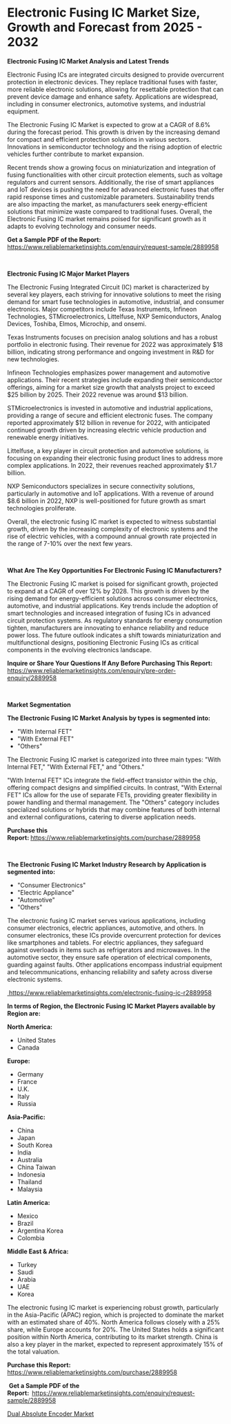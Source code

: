 <p><h1>Electronic Fusing IC Market Size, Growth and Forecast from 2025 - 2032</h1></p><p><strong>Electronic Fusing IC Market Analysis and Latest Trends</strong></p>
<p><p>Electronic Fusing ICs are integrated circuits designed to provide overcurrent protection in electronic devices. They replace traditional fuses with faster, more reliable electronic solutions, allowing for resettable protection that can prevent device damage and enhance safety. Applications are widespread, including in consumer electronics, automotive systems, and industrial equipment.</p><p>The Electronic Fusing IC Market is expected to grow at a CAGR of 8.6% during the forecast period. This growth is driven by the increasing demand for compact and efficient protection solutions in various sectors. Innovations in semiconductor technology and the rising adoption of electric vehicles further contribute to market expansion. </p><p>Recent trends show a growing focus on miniaturization and integration of fusing functionalities with other circuit protection elements, such as voltage regulators and current sensors. Additionally, the rise of smart appliances and IoT devices is pushing the need for advanced electronic fuses that offer rapid response times and customizable parameters. Sustainability trends are also impacting the market, as manufacturers seek energy-efficient solutions that minimize waste compared to traditional fuses. Overall, the Electronic Fusing IC market remains poised for significant growth as it adapts to evolving technology and consumer needs.</p></p>
<p><strong>Get a Sample PDF of the Report:&nbsp;</strong> <a href="https://www.reliablemarketinsights.com/enquiry/request-sample/2889958?utm_campaign=3005&utm_medium=2&utm_source=Github&utm_content=ia&utm_term=14032025&utm_id=electronic-fusing-ic">https://www.reliablemarketinsights.com/enquiry/request-sample/2889958</a></p>
<p>&nbsp;</p>
<p><strong>Electronic Fusing IC Major Market Players</strong></p>
<p><p>The Electronic Fusing Integrated Circuit (IC) market is characterized by several key players, each striving for innovative solutions to meet the rising demand for smart fuse technologies in automotive, industrial, and consumer electronics. Major competitors include Texas Instruments, Infineon Technologies, STMicroelectronics, Littelfuse, NXP Semiconductors, Analog Devices, Toshiba, Elmos, Microchip, and onsemi.</p><p>Texas Instruments focuses on precision analog solutions and has a robust portfolio in electronic fusing. Their revenue for 2022 was approximately $18 billion, indicating strong performance and ongoing investment in R&D for new technologies.</p><p>Infineon Technologies emphasizes power management and automotive applications. Their recent strategies include expanding their semiconductor offerings, aiming for a market size growth that analysts project to exceed $25 billion by 2025. Their 2022 revenue was around $13 billion.</p><p>STMicroelectronics is invested in automotive and industrial applications, providing a range of secure and efficient electronic fuses. The company reported approximately $12 billion in revenue for 2022, with anticipated continued growth driven by increasing electric vehicle production and renewable energy initiatives.</p><p>Littelfuse, a key player in circuit protection and automotive solutions, is focusing on expanding their electronic fusing product lines to address more complex applications. In 2022, their revenues reached approximately $1.7 billion.</p><p>NXP Semiconductors specializes in secure connectivity solutions, particularly in automotive and IoT applications. With a revenue of around $8.6 billion in 2022, NXP is well-positioned for future growth as smart technologies proliferate.</p><p>Overall, the electronic fusing IC market is expected to witness substantial growth, driven by the increasing complexity of electronic systems and the rise of electric vehicles, with a compound annual growth rate projected in the range of 7-10% over the next few years.</p></p>
<p>&nbsp;</p>
<p><strong>What Are The Key Opportunities For Electronic Fusing IC Manufacturers?</strong></p>
<p><p>The Electronic Fusing IC market is poised for significant growth, projected to expand at a CAGR of over 12% by 2028. This growth is driven by the rising demand for energy-efficient solutions across consumer electronics, automotive, and industrial applications. Key trends include the adoption of smart technologies and increased integration of fusing ICs in advanced circuit protection systems. As regulatory standards for energy consumption tighten, manufacturers are innovating to enhance reliability and reduce power loss. The future outlook indicates a shift towards miniaturization and multifunctional designs, positioning Electronic Fusing ICs as critical components in the evolving electronics landscape.</p></p>
<p><strong>Inquire or Share Your Questions If Any Before Purchasing This Report:</strong> <a href="https://www.reliablemarketinsights.com/enquiry/pre-order-enquiry/2889958?utm_campaign=3005&utm_medium=2&utm_source=Github&utm_content=ia&utm_term=14032025&utm_id=electronic-fusing-ic">https://www.reliablemarketinsights.com/enquiry/pre-order-enquiry/2889958</a></p>
<p>&nbsp;</p>
<p><strong>Market Segmentation</strong></p>
<p><strong>The Electronic Fusing IC Market Analysis by types is segmented into:</strong></p>
<p><ul><li>"With Internal FET"</li><li>"With External FET"</li><li>"Others"</li></ul></p>
<p><p>The Electronic Fusing IC market is categorized into three main types: "With Internal FET," "With External FET," and "Others." </p><p>"With Internal FET" ICs integrate the field-effect transistor within the chip, offering compact designs and simplified circuits. In contrast, "With External FET" ICs allow for the use of separate FETs, providing greater flexibility in power handling and thermal management. The "Others" category includes specialized solutions or hybrids that may combine features of both internal and external configurations, catering to diverse application needs.</p></p>
<p><strong>Purchase this Report:&nbsp;</strong><a href="https://www.reliablemarketinsights.com/purchase/2889958?utm_campaign=3005&utm_medium=2&utm_source=Github&utm_content=ia&utm_term=14032025&utm_id=electronic-fusing-ic">https://www.reliablemarketinsights.com/purchase/2889958</a></p>
<p>&nbsp;</p>
<p><strong>The Electronic Fusing IC Market Industry Research by Application is segmented into:</strong></p>
<p><ul><li>"Consumer Electronics"</li><li>"Electric Appliance"</li><li>"Automotive"</li><li>"Others"</li></ul></p>
<p><p>The electronic fusing IC market serves various applications, including consumer electronics, electric appliances, automotive, and others. In consumer electronics, these ICs provide overcurrent protection for devices like smartphones and tablets. For electric appliances, they safeguard against overloads in items such as refrigerators and microwaves. In the automotive sector, they ensure safe operation of electrical components, guarding against faults. Other applications encompass industrial equipment and telecommunications, enhancing reliability and safety across diverse electronic systems.</p></p>
<p><a href="https://www.reliablemarketinsights.com/electronic-fusing-ic-r2889958?utm_campaign=3005&utm_medium=2&utm_source=Github&utm_content=ia&utm_term=14032025&utm_id=electronic-fusing-ic">&nbsp;https://www.reliablemarketinsights.com/electronic-fusing-ic-r2889958</a></p>
<p><strong>In terms of Region, the Electronic Fusing IC Market Players available by Region are:</strong></p>
<p>
    <p> <strong> North America: </strong>
        <ul>
            <li>United States</li>
            <li>Canada</li>
        </ul>
        </p> 
    <p> <strong> Europe: </strong>
        <ul>
            <li>Germany</li>
            <li>France</li>
            <li>U.K.</li>
            <li>Italy</li>
            <li>Russia</li>
        </ul>
        </p> 
    <p> <strong> Asia-Pacific: </strong>
        <ul>
            <li>China</li>
            <li>Japan</li>
            <li>South Korea</li>
            <li>India</li>
            <li>Australia</li>
            <li>China Taiwan</li>
            <li>Indonesia</li>
            <li>Thailand</li>
            <li>Malaysia</li>
        </ul>
        </p> 
    <p> <strong> Latin America: </strong>
        <ul>
            <li>Mexico</li>
            <li>Brazil</li>
            <li>Argentina Korea</li>
            <li>Colombia</li>
        </ul>
        </p> 
    <p> <strong> Middle East & Africa: </strong>
        <ul>
            <li>Turkey</li>
            <li>Saudi</li>
            <li>Arabia</li>
            <li>UAE</li>
            <li>Korea</li>
        </ul>
    </p>
    </p>
<p><p>The electronic fusing IC market is experiencing robust growth, particularly in the Asia-Pacific (APAC) region, which is projected to dominate the market with an estimated share of 40%. North America follows closely with a 25% share, while Europe accounts for 20%. The United States holds a significant position within North America, contributing to its market strength. China is also a key player in the market, expected to represent approximately 15% of the total valuation.</p></p>
<p><strong>Purchase this Report: </strong><a href="https://www.reliablemarketinsights.com/purchase/2889958?utm_campaign=3005&utm_medium=2&utm_source=Github&utm_content=ia&utm_term=14032025&utm_id=electronic-fusing-ic">https://www.reliablemarketinsights.com/purchase/2889958</a></p>
<p>&nbsp;<strong>Get a Sample PDF of the Report:&nbsp;&nbsp;</strong><a href="https://www.reliablemarketinsights.com/enquiry/request-sample/2889958?utm_campaign=3005&utm_medium=2&utm_source=Github&utm_content=ia&utm_term=14032025&utm_id=electronic-fusing-ic">https://www.reliablemarketinsights.com/enquiry/request-sample/2889958</a></p>
<p><strong></strong></p>
<p><p><a href="https://github.com/deyniphytic/Market-Research-Report-List-1/blob/main/dual-absolute-encoder-market.md?utm_campaign=3005&utm_medium=2&utm_source=Github&utm_content=ia&utm_term=14032025&utm_id=electronic-fusing-ic">Dual Absolute Encoder Market</a></p></p>